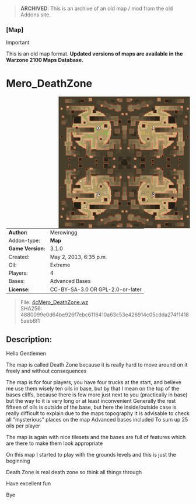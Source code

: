 > **ARCHIVED**: This is an archive of an old map / mod from the old Addons site.

### [Map]

> [!IMPORTANT]
> This is an old map format. **Updated versions of maps are available in the Warzone 2100 Maps Database.**

# Mero_DeathZone

<img src="./preview.jpg" align="right" />

| | |
| - | - |
| __Author:__ | Merowingg |
| Addon-type: | __Map__ |
| __Game Version:__ | 3.1.0 |
| Created: | May 2, 2013, 6:35 p.m. |
| Oil: | Extreme |
| Players: | 4 |
| Bases: | Advanced Bases |
| __License:__ | CC-BY-SA-3.0 OR GPL-2.0-or-later |

> File: [4cMero_DeathZone.wz](https://github.com/Warzone2100/old-addons-site/raw/main/assets/172/4cMero_DeathZone.wz)  
> SHA256: 4880099e0d64be926f7ebc6118410a63c53e426914c05cdda274f14185aeb6f1

## Description:

Hello Gentlemen  

The map is called Death Zone because it is really hard to move around on it freely and without consequences  

The map is for four players, you have four trucks at the start, and believe me use them wisely  ten oils in base, but by that I mean on the top of the bases cliffs, because there is few more just next to you (practically in base) but the way to it is very long  or at least inconvenient  Generally the rest fifteen of oils is outside of the base, but here the inside/outside case is really difficult to explain due to the maps topography  It is advisable to check all "mysterious" places on the map  Advanced bases included  To sum up 25 oils per player  

The map is again with nice tilesets and the bases are full of features which are there to make them look appropriate  

On this map I started to play with the grounds levels and this is just the beginning  

Death Zone is real death zone so think all things through  

Have excellent fun  

Bye  




